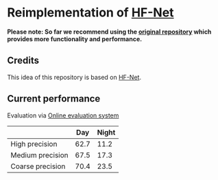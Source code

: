 # Reimplementation of [HF-Net](www.github.com/ethz-asl/hfnet)

<b> Please note: So far we recommend using the [original repository](www.github.com/ethz-asl/hfnet) which provides more functionality and performance. </b>

## Credits
This idea of this repository is based on [HF-Net](www.github.com/ethz-asl/hfnet).

## Current performance
Evaluation via [Online evaluation system](www.visuallocalization.net)

|                  | Day  | Night |
|------------------|------|-------|
|  High precision  | 62.7 | 11.2  |
| Medium precision | 67.5 | 17.3  |
| Coarse precision | 70.4 | 23.5  |

